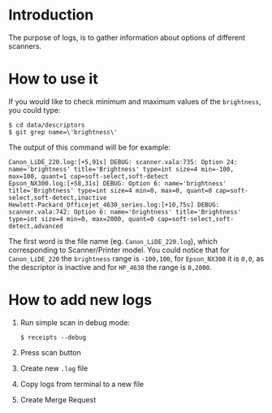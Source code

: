 # Introduction

The purpose of logs, is to gather information about options of different scanners.

# How to use it

If you would like to check minimum and maximum values of the `brightness`, you could type:
```
$ cd data/descriptors
$ git grep name=\'brightness\'
```
The output of this command will be for example:
```
Canon_LiDE_220.log:[+5,91s] DEBUG: scanner.vala:735: Option 24: name='brightness' title='Brightness' type=int size=4 min=-100, max=100, quant=1 cap=soft-select,soft-detect
Epson_NX300.log:[+58,31s] DEBUG: Option 6: name='brightness' title='Brightness' type=int size=4 min=0, max=0, quant=0 cap=soft-select,soft-detect,inactive
Hewlett-Packard_Officejet_4630_series.log:[+10,75s] DEBUG: scanner.vala:742: Option 6: name='brightness' title='Brightness' type=int size=4 min=0, max=2000, quant=0 cap=soft-select,soft-detect,advanced
````

The first word is the file name (eg. `Canon_LiDE_220.log`), which corresponding to Scanner/Printer model.
You could notice that for `Canon_LiDE_220` the `brightness` range is `-100,100`,
for `Epson_NX300` it is `0,0`, as the descriptor is inactive and for `HP_4630` the range is `0,2000`.

# How to add new logs

1. Run simple scan in debug mode:
   ```
   $ receipts --debug
   ```

1. Press scan button

1. Create new `.log` file

1. Copy logs from terminal to a new file

1. Create Merge Request
